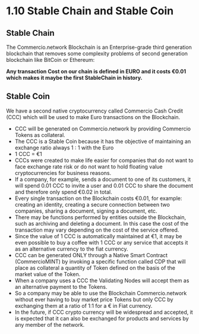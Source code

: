 # 1.10 Stable Chain and Stable Coin

## Stable Chain

The Commercio.network Blockchain is an Enterprise-grade third generation blockchain that removes some complexity problems of second generation blockchain like BitCoin or Ethereum:

**Any transaction Cost on our chain is defined in EURO and it costs €0.01 which makes it maybe the first StableChain in history.**

## Stable Coin

We have a second native cryptocurrency called Commercio Cash Credit (CCC) which will be used to make Euro transactions on the Blockchain.

* CCC will be generated on Commercio.network by providing Commercio Tokens as collateral.
* The CCC is a Stable Coin because it has the objective of maintaining an exchange ratio always 1 : 1 with the Euro
* 1 CCC = €1
* CCCs were created to make life easier for companies that do not want to face exchange rate risk or do not want to hold floating value cryptocurrencies for business reasons.
* If a company, for example, sends a document to one of its customers, it will spend 0.01 CCC to invite a user and 0.01 CCC to share the document and therefore only spend €0.02 in total.
* Every single transaction on the Blockchain costs €0.01, for example: creating an identity, creating a secure connection between two companies, sharing a document, signing a document, etc.
* There may be functions performed by entities outside the Blockchain, such as archiving and deleting a document. In this case the cost of the transaction may vary depending on the cost of the service offered.
* Since the value of 1 CCC is automatically maintained at €1, it may be even possible to buy a coffee with 1 CCC or any service that accepts it as an alternative currency to the fiat currency.
* CCC can be generated ONLY through a Native Smart Contract (CommercioMINT) by invoking a specific function called CDP that will place as collateral a quantity of Token defined on the basis of the market value of the Token.
* When a company uses a CCC the Validating Nodes will accept them as an alternative payment to the Tokens.
* So a company may be able to use the Blockchain Commercio.network without ever having to buy market price Tokens but only CCC by exchanging them at a ratio of 1:1 for a € in Fiat currency.
* In the future, if CCC crypto currency will be widespread and accepted, it is expected that it can also be exchanged for products and services by any member of the network.
